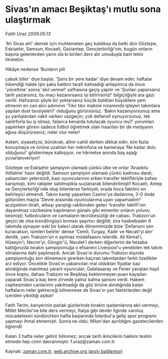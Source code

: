 # Sivas'ın amacı Beşiktaş'ı mutlu sona ulaştırmak

*Fatih Uraz 2009.05.13*

<tr><td class="metin" colspan="2" style="padding-top: 20px; padding-left: 5px; padding-right: 10px;">'Ah Sivas ah!' demek için muhtemelen geç kaldıksa da belki dün Göztepe, Eskişehir, Samsun, Kocaeli, Gaziantep, Gençlerbirliği'nin, bugün onların başına gelenlerden yarın ola ki birileri ders alır umuduyla bam telini titretelim.</td></tr><tr><td class="metin" colspan="2" style="padding-top: 20px; padding-left: 5px; padding-right: 10px;"><p>Hikâye nedense 'Bunların pili 
<p>çabuk biter' diye başlar, 'Şans bir yere kadar' diye devam eder, haftalar tükendiği halde işin şaka kaldırır tarafı kalmadığı anlaşılınca da önce 'yüceltme' sonra 'akıl verme!' safhasına geçiş yapılır ve 'Şunları yaparsanız tarih yazarsınız, bu maçı kazanırsanız işi bitirirsiniz!' bilgiçliğiyle ara gazı verilir. Hafızanızı şöyle bir yoklarsanız küçük balıkları büyüklere yem etmenin en can alıcı adımının 'Tıkır tıkır makine nizamında işleyen takımlara yapılan dost tavsiyeleri!' olduğunu görürsünüz. 'Bakın kazanıyorsunuz ama şu yanlışlardan vakit varken vazgeçin; çok defansif oynuyorsunuz, tek santrforla bu iş olmaz, falanca kenarda tutulacak oyuncu mu?' yorumları yapılırken görevi sadece futbol öğretmek olan insanları bir de medyanın ağına düşürürseniz; neler olur neler!
<p> Askeri, siyasetçisi, bürokratı, alimi-cahili derken dikkat edin, kim fazla konuşmaya ve önüne uzatılan her mikrofona ve kameraya 'Ne kadar dolu olduğunu!' göstermeye kalkışıyor, ne hikmetse anında baş aşağı yuvarlanıveriyor!
<p> Göztepe ve Eskişehir şampiyon olamadı çünkü ülke ve onlar 'Anadolu ihtilaline' hazır değildi. Samsun şampiyon olamadı çünkü kadrosu dardı, yabancıları yetersizdi, bazı oyuncularının erken transfer teklifleriyle kafası karışmıştı, kimi rakipler satılmışlıkla suçlanarak bilendirilmişti! Kocaeli, Antep ve Gençlerbirliği'nde olup bitenlerse farklıydı; orada hoca faktörü en belirleyici etmendi. Takım kamp yaparken Casino'ya dadanma, 3-0 önde götürülen maçta 'Devre arasında oyuncularıma uyarı yapamadım!' acziyetinin itirafı, atbaşı yarıştığı rakibinden gelen 'transfer teklifi'nin dayanılmaz cazibesine kapılmanın günahı gibi etmenler onların yolunu kesmişti; futbolcuların ve camiaların tecrübesizliği de cabası. Trabzon'un geçici de olsa kısırdöngüyü kırması şaşırtıcı değildi; zira hasbelkader 9 takımda oynayan eski bir kaleci olarak dönemimizde bize 'Defansını sen kuracaksın, isimleri belirle' dense 'Cemil, Turgay, Kadir ve Necati'yi alın' derdik, yani Trabzon'un o aşılmaz müdafaasını isterdik. Ali Kemal'i, Hüseyin'i, Necmi'yi, Göngör'ü, Necdet'i derken diğerlerini de hesaba kattığınızda bırakın şampiyonluğa o efsanevi Liverpool'u yenebilen tek takım olmalarına dahi şaşılmazdı. Ancak Sivas'ın durumu Trabzon dışında şampiyonluğu son dönemece girerken kaçıran takımlardan farklı özellikler arz ediyor. Öncelikle Sivas'ın yabancıları mal oldukları fiyatlar baz alındığında inanılmaz yararlı oyuncular; Galatasaray ve Fener yarıştan hayli önce koptu, dahası Trabzon ve Beşiktaş beklenmeyen puan kayıpları yaparak Sivas'a kaç kere zirvede yalnız kalma şansını verdi. Hakem cephesinden canlarının yakılmadığı da göz önüne alındığında kalan haftaların neler getireceği bilinemese de Sivas'ın yan faktörlerden değil içeriden yıkıldığı aşikar!
<p> Fatih Terim, kariyerinin parlak günlerinde bırakın işadamlarına akıl vermeyi, Millet Meclisi'ne bile ders vermeyi, İtalya gibi devler liginde varoluş mücadelesini sürdürürken hafta başlarında İstanbul'a gelip spor programı yapmayı ihmal etmemişti. Sonra ne oldu; Milan'dan ayrıldığını gazetecilerden öğrendi!
<p> Kalan 3 hafta neler getirir bilinmez; ancak tarih ikincilerin hakkını teslim etmede hep cimri davranmıştır. f.uraz@zaman.com.tr<br/></p></p></p></p></p></p></td></tr>

Kaynak: [zaman.com.tr](http://zaman.com.tr/yazar.do?yazino=847524), [web.archive.org (arşiv bağlantısı)](http://web.archive.org/web/20090531222600/http://www.zaman.com.tr:80/yazar.do?yazino=847524)
